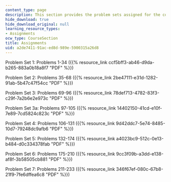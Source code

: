 ```yaml
---
content_type: page
description: This section provides the problem sets assigned for the course.
hide_download: true
hide_download_original: null
learning_resource_types:
- Assignments
ocw_type: CourseSection
title: Assignments
uid: a2de7411-91ac-ed8d-989e-5900315a26d8
---
```


Problem Set 1: Problems 1-34 ({{% resource_link ccf5bff3-ab46-d9da-b265-883a0b18a8f7 "PDF" %}})

Problem Set 2: Problems 35-68 ({{% resource_link 2be47111-e31d-1282-91ab-5b47c47f54cc "PDF" %}})

Problem Set 3: Problems 69-96 ({{% resource_link 78def713-4782-83f3-c29f-7a2b6e2e973c "PDF" %}})

Problem Set 3a: Problems 97-105 ({{% resource_link 14402150-41cd-e10f-7e89-7cd5824c823c "PDF" %}})

Problem Set 4: Problems 106-131 ({{% resource_link 9d42ddc7-5e74-8485-10d7-79248dc9afb6 "PDF" %}})

Problem Set 5: Problems 132-174 ({{% resource_link a4023bc9-512c-0e13-b484-d0c334378fab "PDF" %}})

Problem Set 6: Problems 175-210 ({{% resource_link 9cc3f09b-a3dd-e138-af8f-3b58505cb881 "PDF" %}})

Problem Set 7: Problems 211-233 ({{% resource_link 346f67ef-080c-67b8-21f9-7fe6dffea6c8 "PDF" %}})